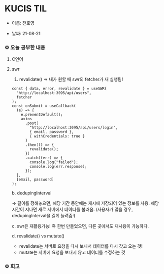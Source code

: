# KUCIS TIL

- 이름: 전호영

- 날짜: 21-08-21

### ⚙️ 오늘 공부한 내용

1. C언어
2. swr

   1. revalidate() ⇒ 내가 원할 때 swr의 fetcher가 재 실행됨!

   ```tsx
   const { data, error, revalidate } = useSWR(
     "http://localhost:3095/api/users",
     fetcher
   );
   const onSubmit = useCallback(
     (e) => {
       e.preventDefault();
       axios
         .post(
           "http://localhost:3095/api/users/login",
           { email, password },
           { withCredentials: true }
         )
         .then(() => {
           revalidate();
         })
         .catch((err) => {
           console.log("failed");
           console.log(err.response);
         });
     },
     [email, password]
   );
   ```

   b. dedupingInterval

   → 길이를 정해놓으면, 해당 기간 동안에는 캐시에 저장되어 있는 정보를 사용. 해당 시간이 지나면 새로 서버에서 데이터를 불러옴. (사용자가 많을 경우, dedupingInterval을 길게 늘려줌!)

   c. swr은 재활용가능! 즉 한번 만들었으면, 다른 곳에서도 재사용이 가능하다.

   d. revalidate() vs mutate()

   - revalidate는 서버로 요청을 다시 보내서 데이터를 다시 갖고 오는 것!
   - mutate는 서버에 요청을 보내지 않고 데이터를 수정하는 것

### ⚙️ 회고
